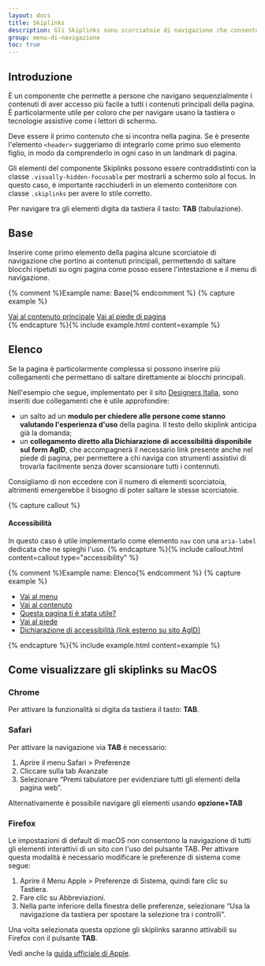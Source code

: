 ```yaml
---
layout: docs
title: Skiplinks
description: Gli Skiplinks sono scorciatoie di navigazione che consentono agli utenti di andare direttamente ai contenuti principali della pagina.
group: menu-di-navigazione
toc: true
---
```


## Introduzione 

È un componente che permette a persone che navigano sequenzialmente i contenuti di aver accesso più facile a tutti i contenuti principali della pagina. È particolarmente utile per coloro che per navigare usano la tastiera o tecnologie assistive come i lettori di schermo.

Deve essere il primo contenuto che si incontra nella pagina. Se è presente l'elemento `<header>` suggeriamo di integrarlo come primo suo elemento figlio, in modo da comprenderlo in ogni caso in un landmark di pagina. 

Gli elementi del componente Skiplinks possono essere contraddistinti con la classe `.visually-hidden-focusable` per mostrarli a schermo solo al focus. In questo caso, è importante racchiuderli in un elemento contenitore con classe `.skiplinks` per avere lo stile corretto.

Per navigare tra gli elementi digita da tastiera il tasto: **TAB** (tabulazione).

## Base 
Inserire come primo elemento della pagina alcune scorciatoie di navigazione che portino ai contenuti principali, permettendo di saltare blocchi ripetuti su ogni pagina come posso essere l'intestazione e il menu di navigazione. 

{% comment %}Example name: Base{% endcomment %}
{% capture example %}
<div class="skiplinks">
  <a class="visually-hidden-focusable" href="#main">Vai al contenuto principale</a>
  <a class="visually-hidden-focusable" href="#footer">Vai al piede di pagina</a>
</div>
{% endcapture %}{% include example.html content=example %}

## Elenco
Se la pagina è particolarmente complessa si possono inserire più collegamenti che permettano di saltare direttamente ai blocchi principali. 

Nell'esempio che segue, implementato per il sito [Designers Italia](https://designers.italia.it), sono inseriti due collegamenti che è utile approfondire: 

- un salto ad un **modulo per chiedere alle persone come stanno valutando l'esperienza d'uso** della pagina. Il testo dello skiplink anticipa già la domanda;
- un **collegamento diretto alla Dichiarazione di accessibilità disponibile sul form AgID**, che accompagnerà il necessario link presente anche nel piede di pagina, per permettere a chi naviga con strumenti assistivi di trovarla facilmente senza dover scansionare tutti i contennuti. 

Consigliamo di non eccedere con il numero di elementi scorciatoia, altrimenti emergerebbe il bisogno di poter saltare le stesse scorciatoie.  

{% capture callout %}
#### Accessibilità

In questo caso è utile implementarlo come elemento `nav` con una `aria-label` dedicata che ne spieghi l'uso. 
{% endcapture %}{% include callout.html content=callout type="accessibility" %}

{% comment %}Example name: Elenco{% endcomment %}
{% capture example %}
<nav class="skiplinks" aria-label="Scorciatoie di navigazione">
  <ul>
    <li class="visually-hidden-focusable"><a href="#menu">Vai al menu</a></li>
    <li class="visually-hidden-focusable" ><a href="#main">Vai al contenuto</a></li>
    <li class="visually-hidden-focusable" ><a href="#feedback">Questa pagina ti è stata utile?</a></li>
    <li class="visually-hidden-focusable" ><a href="#main">Vai al piede</a></li>
    <li class="visually-hidden-focusable" ><a href="https://form.agid.gov.it/view/xyz">Dichiarazione di accessibilità (link esterno su sito AgID)</a></li>
  </ul>
</nav>
{% endcapture %}{% include example.html content=example %} 

## Come visualizzare gli skiplinks su MacOS

### Chrome

Per attivare la funzionalità si digita da tastiera il tasto: **TAB**.

### Safari

Per attivare la navigazione via **TAB** è necessario:

1. Aprire il menu Safari > Preferenze
2. Cliccare sulla tab Avanzate
3. Selezionare “Premi tabulatore per evidenziare tutti gli elementi della pagina web”.

Alternativamente è possibile navigare gli elementi usando **opzione+TAB**

### Firefox

Le impostazioni di default di macOS non consentono la navigazione di tutti gli elementi interattivi di un sito con l'uso del pulsante TAB.
Per attivare questa modalità è necessario modificare le preferenze di sistema come segue:

1. Aprire il Menu Apple > Preferenze di Sistema, quindi fare clic su Tastiera.
2. Fare clic su Abbreviazioni.
3. Nella parte inferiore della finestra delle preferenze, selezionare “Usa la navigazione da tastiera per spostare la selezione tra i controlli”.

Una volta selezionata questa opzione gli skiplinks saranno attivabili su Firefox con il pulsante **TAB**.

Vedi anche la [guida ufficiale di Apple](https://support.apple.com/it-it/HT204434).
